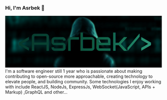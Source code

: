 ### Hi, I'm Asrbek 👋

<img src="./file/1.jpg" alt="banner that says Asrbek - software engineer, content creator and community organizer alongside a cartoon illustration of Asrbek">
I'm a software engineer still 1 year who is passionate about making contributing to open-source more approachable, creating technology to elevate people, and building community. Some technologies I enjoy working with include ReactJS, NodeJs, ExpressJs, WebSocket(JavaScript, APIs + Markup) ,GraphQL and other...

